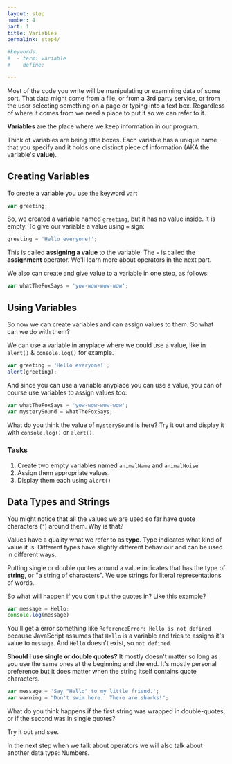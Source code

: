 ```yaml
---
layout: step
number: 4
part: 1
title: Variables
permalink: step4/

#keywords:
#  - term: variable
#    define: 

---
```


Most of the code you write will be manipulating or examining data of some sort. That data might come from a file, or from a 3rd party service, or from the user selecting something on a page or typing into a text box.  Regardless of where it comes from we need a place to put it so we can refer to it. 

**Variables** are the place where we keep information in our program.

Think of variables are being little boxes.  Each variable has a unique name that you specify and it holds one distinct piece of information (AKA the variable's **value**).

## Creating Variables

To create a variable you use the keyword `var`:

```javascript
var greeting;
```

So, we created a variable named `greeting`, but it has no value inside.  It is empty. To give our variable a value 
using `=` sign:

```javascript
greeting = 'Hello everyone!';
```

This is called **assigning a value** to the variable.  The `=` is called the **assignment** operator.  We'll learn more about operators in the next part.  

We also can create and give value to a variable in one step, as follows:

```javascript
var whatTheFoxSays = 'yow-wow-wow-wow';
```

## Using Variables

So now we can create variables and can assign values to them.  So what can we do with them?  

We can use a variable in anyplace where we could use a value, like in `alert()` & `console.log()` for example.  

```javascript
var greeting = 'Hello everyone!';
alert(greeting);
```

And since you can use a variable anyplace you can use a value, you can of course use variables to assign values too:

```javascript
var whatTheFoxSays = 'yow-wow-wow-wow';
var mysterySound = whatTheFoxSays;
```

What do you think the value of `mysterySound` is here?  Try it out and display it with `console.log()` or `alert()`.

### Tasks
1. Create two empty variables named `animalName` and `animalNoise`
2. Assign them appropriate values.
3. Display them each using `alert()`


## Data Types and Strings

You might notice that all the values we are used so far have quote characters (`'`) around them.  Why is that?

Values have a quality what we refer to as **type**. Type indicates what kind of value it is.  Different types have slightly different behaviour and can be used in different ways. 

Putting single or double quotes around a value indicates that has the type of **string**, or "a string of characters".  We use strings for literal representations of words.

So what will happen if you don't put the quotes in?  Like this example?

```javascript
var message = Hello;
console.log(message)
```

You'll get a error something like `ReferenceError: Hello is not defined` because JavaScript assumes that `Hello` is a variable and tries to assigns it's value to `message`.  And `Hello` doesn't exist, so `not defined`.

**Should I use single or double quotes?**  It mostly doesn't matter so long as you use the same ones at the beginning and the end.  It's mostly personal preference but it does matter when the string itself contains quote characters.

```javascript
var message = 'Say "Hello" to my little friend.';
var warning = "Don't swim here.  There are sharks!";
```

What do you think happens if the first string was wrapped in double-quotes, or if the second was in single quotes?

Try it out and see.

In the next step when we talk about operators we will also talk about another data type: Numbers.


